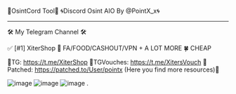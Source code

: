 💚OsintCord Tool💚
🌀Discord Osint AIO By @PointX_x🌀

-------------------------------------------------------------------

🛠 My Telegram Channel 🛠

✅ [#1] XiterShop 🔹 FA/FOOD/CASHOUT/VPN + A LOT MORE 🍀 CHEAP

💸TG: https://t.me/XiterShop
💸TGVouches: https://t.me/XitersVouch
🎉Patched: https://patched.to/User/pointx  (Here you find more resources)🎉

![image](https://user-images.githubusercontent.com/96802942/225296826-8782d355-b7ad-45fa-8842-b6a0ec9ba2e9.png)
![image](https://user-images.githubusercontent.com/96802942/225296860-ca1141b6-eaac-45a4-a6ba-68eb437586ce.png)
![image](https://user-images.githubusercontent.com/96802942/225296881-17e0d5fc-c575-4b5c-b81c-e6d3fe774317.png)
.
